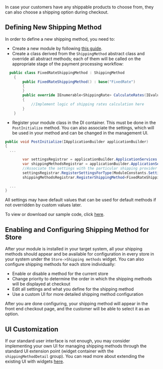 In case your customers have any shippable products to choose from, they can also choose a shipping option during checkout.

## Defining New Shipping Method

In order to define a new shipping method, you need to:

+ Create a new module by following [this guide](../../Tutorials-and-How-tos/Tutorials/creating-custom-module.md).
+ Create a class derived from the `ShippingMethod` abstract class and override all abstract methods; each of them will be called on the appropriate stage of the payment processing workflow: 

```cs
  public class FixedRateShippingMethod : ShippingMethod
    {
        public FixedRateShippingMethod() : base("FixedRate")
        {
        }
		public override IEnumerable<ShippingRate> CalculateRates(IEvaluationContext context)
        {
			//Implement logic of shipping rates calculation here
		}
	}
```

+ Register your module class in the DI container. This must be done in the `PostInitialize` method. You can also associate the settings, which will be used in your method and can be changed in the management UI. 

```cs
public void PostInitialize(IApplicationBuilder applicationBuilder)
{
  ...

	 	var settingsRegistrar = applicationBuilder.ApplicationServices.GetRequiredService<ISettingsRegistrar>();
        var shippingMethodsRegistrar = applicationBuilder.ApplicationServices.GetRequiredService<IShippingMethodsRegistrar>();
		//Associate the settings with the particular shipping provider
		settingsRegistrar.RegisterSettingsForType(ModuleConstants.Settings.FixedRateShippingMethod.AllSettings, typeof(FixedRateShippingMethod).Name);
        shippingMethodsRegistrar.RegisterShippingMethod<FixedRateShippingMethod>();

  ...
}
```

All settings may have default values that can be used for default methods if not overridden by custom values later.

To view or download our sample code, click [here](https://github.com/VirtoCommerce/vc-module-shipping/blob/master/src/VirtoCommerce.ShippingModule.Data/FixedRateShippingMethod.cs).

## Enabling and Configuring Shipping Method for Store

After your module is installed in your target system, all your shipping methods should appear and be available for configuration in every store in your system under the `Store->Shipping methods` widget. You can also configure shipping methods for each store individually:

+ Enable or disable a method for the current store
+ Change priority to determine the order in which the shipping methods will be displayed at checkout
+ Edit all settings and what you define for the shipping method
+ Use a custom UI for more detailed shipping method configuration

After you are done configuring, your shipping method will appear in the front end checkout page, and the customer will be able to select it as an option.

## UI Customization

If our standard user interface is not enough, you may consider implementing your own UI for managing shipping methods through the standard UI extension point (widget container with the `shippingMethodDetail` group). You can read more about extending the existing UI with widgets [here](../../Platform-Manager/Extensibility-Points/widgets.md).
